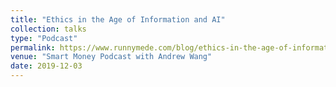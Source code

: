 ```yaml
---
title: "Ethics in the Age of Information and AI"
collection: talks
type: "Podcast"
permalink: https://www.runnymede.com/blog/ethics-in-the-age-of-information-and-ai-with-john-basl/
venue: "Smart Money Podcast with Andrew Wang"
date: 2019-12-03
---
```


